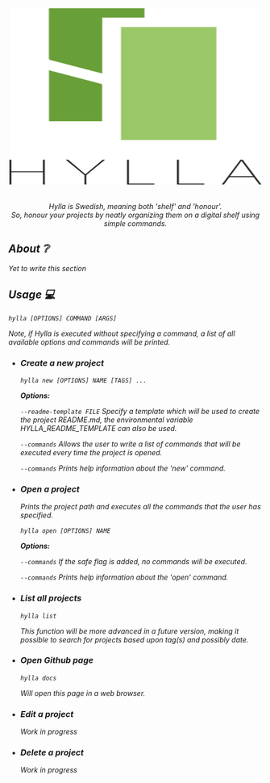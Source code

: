 <div align="center">
	<img width="500" height="350" src="media/logo.svg" alt="Hylla">
  	<br>
  	<br>
  	<p>
    		<i>
      			Hylla is Swedish, meaning both 'shelf' and 'honour'.<br/>
      			So, honour your projects by neatly organizing them on a digital shelf using simple commands.
    		<i>
  	</p>
</div>

## About :grey_question:
Yet to write this section

## Usage :computer:
```
hylla [OPTIONS] COMMAND [ARGS]
```
Note, if Hylla is executed without specifying a command, a list of all available options and commands will be printed.

* ### Create a new project
	```
	hylla new [OPTIONS] NAME [TAGS] ...
	```
	**Options:**
	
	```--readme-template FILE```
	Specify a template which will be used to create the project README.md, 
	the environmental variable HYLLA_README_TEMPLATE can also be used.
	
	```--commands```
	Allows the user to write a list of commands that will be executed every time the project is opened.
	
	```--commands```
	Prints help information about the 'new' command.
	
* ### Open a project
	Prints the project path and executes all the commands that the user has specified. 
	```
	hylla open [OPTIONS] NAME
	```
	**Options:**
	
	```--commands```
	If the safe flag is added, no commands will be executed.
	
	```--commands```
	Prints help information about the 'open' command.

* ### List all projects
	```
	hylla list
	```
	This function will be more advanced in a future version, making it possible to search for projects based upon tag(s) and possibly date.

* ### Open Github page
	```
	hylla docs
	```
	Will open this page in a web browser. 
	
* ### Edit a project
	Work in progress

* ### Delete a project
	Work in progress
